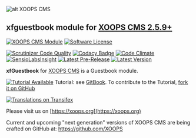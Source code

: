 ![alt XOOPS CMS](https://xoops.org/images/logoXoops4GithubRepository.png)
## xfguestbook module for  [XOOPS CMS 2.5.9+](https://xoops.org)
[![XOOPS CMS Module](https://img.shields.io/badge/XOOPS%20CMS-Module-blue.svg)](https://xoops.org)
[![Software License](https://img.shields.io/badge/license-GPL-brightgreen.svg?style=flat)](http://www.gnu.org/licenses/gpl-2.0.html)

[![Scrutinizer Code Quality](https://img.shields.io/scrutinizer/g/XoopsModules25x/xfguestbook.svg?style=flat)](https://scrutinizer-ci.com/g/XoopsModules25x/xfguestbook/?branch=master)
[![Codacy Badge](https://api.codacy.com/project/badge/grade/bb958a222b9145abb499bc55610a65c5)](https://www.codacy.com/app/mambax7/xfguestbook_2)
[![Code Climate](https://img.shields.io/codeclimate/github/XoopsModules25x/xfguestbook.svg?style=flat)](https://codeclimate.com/github/XoopsModules25x/xfguestbook)
[![SensioLabsInsight](https://insight.sensiolabs.com/projects/1a25c7d8-6d01-4376-9fdf-23b7516a3fdb/mini.png)](https://insight.sensiolabs.com/projects/1a25c7d8-6d01-4376-9fdf-23b7516a3fdb)
[![Latest Pre-Release](https://img.shields.io/github/tag/XoopsModules25x/xfguestbook.svg?style=flat)](https://github.com/XoopsModules25x/xfguestbook/tags/)
[![Latest Version](https://img.shields.io/github/release/XoopsModules25x/xfguestbook.svg?style=flat)](https://github.com/XoopsModules25x/xfguestbook/releases/)

**xfGuestbook** for [XOOPS CMS](https://xoops.org) is a Guestbook module.

[![Tutorial Available](https://xoops.org/images/tutorial-available-blue.svg)](https://xoops.gitbook.io/xfguestbook-tutorial/) Tutorial: see [GitBook](https://xoops.gitbook.io/xfguestbook-tutorial/).
To contribute to the Tutorial, [fork it on GitHub](https://github.com/XoopsDocs/xfguestbook-tutorial)

[![Translations on Transifex](https://xoops.org/images/translations-transifex-blue.svg)](https://www.transifex.com/xoops)

Please visit us on  [https://xoops.org](https://xoops.org)

Current and upcoming "next generation" versions of XOOPS CMS are being crafted on GitHub at: https://github.com/XOOPS
